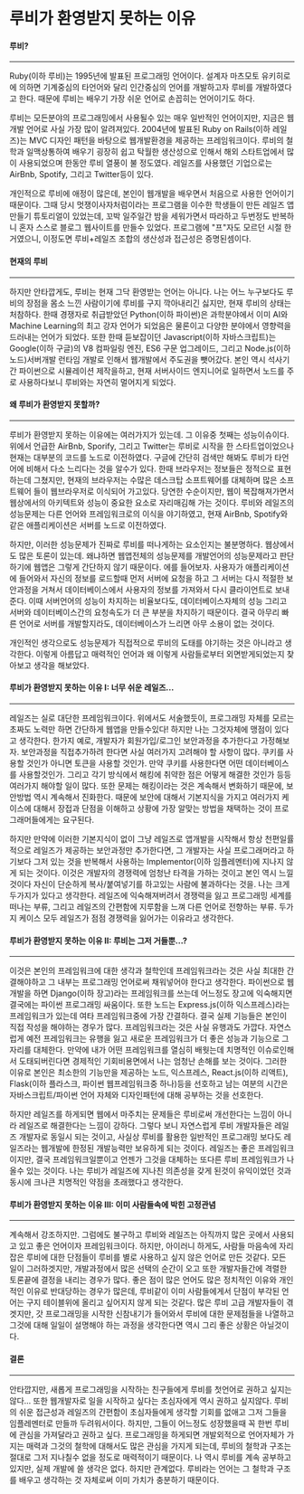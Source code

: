 # 루비가 환영받지 못하는 이유

#### 루비?
---

Ruby(이하 루비)는 1995년에 발표된 프로그래밍 언어이다. 설계자 마츠모토 유키히로에 의하면 기계중심의 타언어와 달리 인간중심의 언어를 개발하고자 루비를 개발하였다고 한다. 때문에 루비는 배우기 가장 쉬운 언어로 손꼽히는 언어이기도 하다.

루비는 모든분야의 프로그래밍에서 사용될수 있는 매우 일반적인 언어이지만, 지금은 웹개발 언어로 사실 가장 많이 알려져있다. 2004년에 발표된 Ruby on Rails(이하 레일즈)는 MVC 디자인 패턴을 바탕으로 웹개발환경을 제공하는 프레임워크이다. 루비의 철학과 일맥상통하여 배우기 굉장히 쉽고 탁월한 생산성으로 인해서 해외 스타트업에서 많이 사용되었으며 한동안 루비 열풍이 불 정도였다. 레일즈를 사용했던 기업으로는 AirBnb, Spotify, 그리고 Twitter등이 있다.

개인적으로 루비에 애정이 많은데, 본인이 웹개발을 배우면서 처음으로 사용한 언어이기 때문이다. 그때 당시 멋쟁이사자처럼이라는 프로그램을 이수한 학생들이 만든 레일즈 앱 만들기 튜토리얼이 있었는데, 꼬박 일주일간 밤을 세워가면서 따라하고 두번정도 반복하니 혼자 스스로 블로그 웹사이트를 만들수 있었다. 프로그램에 "프"자도 모르던 시절 한거였으니, 이정도면 루비+레일즈 조합의 생산성과 접근성은 증명된셈이다.

#### 현재의 루비
---

하지만 안타깝게도, 루비는 현재 그닥 환영받는 언어는 아니다. 나는 어느 누구보다도 루비의 장점을 몸소 느낀 사람이기에 루비를 구지 깍아내리긴 싫지만, 현재 루비의 상태는 처참하다. 한때 경쟁자로 취급받았던 Python(이하 파이썬)은 과학분야에서 이미 AI와 Machine Learning의 최고 강자 언어가 되었음은 물론이고 다양한 분야에서 영향력을 드러내는 언어가 되었다. 또한 한때 듣보잡이던 Javascript(이하 자바스크립트)는 Google(이하 구글)의 V8 컴파일링 엔진, ES6 구문 업그레이드, 그리고 Node.js(이하 노드)서버개발 런타임 개발로 인해서 웹개발에서 주도권을 뺏어갔다. 본인 역시 석사기간 파이썬으로 시뮬레이션 제작을하고, 현재 서버사이드 엔지니어로 일하면서 노드를 주로 사용하다보니 루비와는 자연히 멀어지게 되었다.

#### 왜 루비가 환영받지 못할까?
---

루비가 환영받지 못하는 이유에는 여러가지가 있는데. 그 이유중 첫째는 성능이슈이다. 위에서 언급한 AirBnb, Sporify, 그리고 Twitter는 루비로 시작을 한 스타트업이었으나 현재는 대부분의 코드를 노드로 이전하였다. 구글에 간단히 검색만 해봐도 루비가 타언어에 비해서 다소 느리다는 것을 알수가 있다. 한때 브라우저는 정보들은 정적으로 표현하는데 그쳤지만, 현재의 브라우저는 수많은 데스크탑 소프트웨어를 대체하며 많은 소프트웨어 들이 웹브라우저로 이식되어 가고있다. 당연한 수순이지만, 웹이 복잡해져가면서 웹상에서의 아키텍트와 성능이 중요한 요소로 자리매김해 가는 것이다. 루비와 레일즈의 성능문제는 다른 언어와 프레임워크로의 이식을 야기하였고, 현재 AirBnb, Spotify와 같은 애플리케이션은 서버를 노드로 이전하였다.

하지만, 이러한 성능문제가 진짜로 루비를 떠나게하는 요소인지는 불분명하다. 웹상에서도 많은 토론이 있는데. 왜냐하면 웹앱전체의 성능문제를 개발언어의 성능문제라고 판단하기에 웹앱은 그렇게 간단하지 않기 때문이다. 에를 들어보자. 사용자가 애플리케이션에 들어와서 자신의 정보를 로드할때 먼저 서버에 요청을 하고 그 서버는 다시 적절한 보안과정을 거쳐서 데이터베이스에서 사용자의 정보를 가져와서 다시 클라이언트로 보내준다. 이때 서버언어의 성능이 차지하는 비율보다도, 데이터베이스자체의 성능 그리고 서버와 데이터베이스간의 요청속도가 더 큰 부분을 차지하기 때문이다. 결국 아무리 빠른 언어로 서버를 개발할지라도, 데이터베이스가 느리면 아무 소용이 없는 것이다.

개인적인 생각으로도 성능문제가 직접적으로 루비의 도태를 야기하는 것은 아니라고 생각한다. 이렇게 아름답고 매력적인 언어과 왜 이렇게 사람들로부터 외면받게되었는지 찾아보고 생각을 해보았다.

#### 루비가 환영받지 못하는 이유 I: 너무 쉬운 레일즈...
---

레일즈는 실로 대단한 프레임워크이다. 위에서도 서술했듯이, 프로그래밍 자체를 모르는 초짜도 노력만 하면 간단하게 웹앱을 만들수있다! 하지만 나는 그것자체에 맹점이 있다고 생각한다. 한가지 예로, 개발자가 회원가입/로그인 보안과정을 추가한다고 가정해보자. 보안과정을 직접추가하려 한다면 사실 여러가지 고려해야 할 사항이 많다. 쿠키를 사용할 것인가 아니면 토큰을 사용할 것인가. 만약 쿠키를 사용한다면 어떤 데이터베이스를 사용할것인가. 그리고 각기 방식에서 해킹에 취약한 점은 어떻게 해결한 것인가 등등 여러가지 해야할 일이 많다. 또한 문제는 해킹이라는 것은 계속해서 변화하기 때문에, 보안방법 역시 계속해서 진화한다. 때문에 보안에 대해서 기본지식을 가지고 여러가지 케이스에 대해서 장접과 단점을 이해하고 상황에 가장 알맞는 방법을 채택하는 것이 프로그래머들에게는 요구된다.

하지만 만약에 이러한 기본지식이 없이 그냥 레일즈로 앱개발을 시작해서 항상 천편일률적으로 레일즈가 제공하는 보안과정만 추가한다면, 그 개발자는 사실 프로그래머라고 하기보다 그저 있는 것을 반복해서 사용하는 Implementor(이하 임플레멘터)에 지나지 않게 되는 것이다. 이것은 개발자의 경쟁력에 엄청난 타격을 가하는 것이고 본인 역시 느낄것이다 자신이 단순하게 복사/붙여넣기를 하고있는 사람에 불과하다는 것을. 나는 크게 두가지가 있다고 생각한다. 레일즈에 익숙해져버려서 경쟁력을 잃고 프로그래밍 세계를 떠나는 부류, 그리고 레일즈의 간편함에 지루함을 느껴 다른 언어로 전향하는 부류. 두가지 케이스 모두 레일즈가 점점 경쟁력을 잃어가는 이유라고 생각한다.

#### 루비가 환영받지 못하는 이유 II: 루비는 그저 거들뿐...?
---

이것은 본인의 프레임워크에 대한 생각과 철학인데 프레임워크라는 것은 사실 최대한 간결해야하고 그 내부는 프로그래밍 언어로써 채워넣어야 한다고 생각한다. 파이썬으로 웹개발을 하면 Django(이하 장고)라는 프레임워크를 쓰는데 어느정도 장고에 익숙해지면 결국에는 파이썬 프로그래밍 싸움이다. 또한 노드는 Express.js(이하 익스프레스)라는 프레임워크가 있는데 여타 프레임워크중에 가장 간결하다. 결국 실제 기능들은 본인이 직접 작성을 해야하는 경우가 많다. 프레임워크라는 것은 사실 유행과도 가깝다. 자연스럽게 예전 프레임워크는 유행을 잃고 새로운 프레임워크가 더 좋은 성능과 기능으로 그 자리를 대체한다. 만약에 내가 어떤 프레임워크를 열심히 배웟는데 치명적인 이슈로인해서 도태되버린다면 경제적인 기회비용면에서 나는 엄청난 손해를 보는 것이다. 그러한 이유로 본인은 최소한의 기능만을 제공하는 노드, 익스프레스, React.js(이하 리액트), Flask(이하 플라스크, 파이썬 웹프레임워크중 하나)등을 선호하고 남는 여분의 시간은 자바스크립트/파이썬 언어 자체와 디자인패턴에 대해 공부하는 것을 선호한다.

하지만 레일즈를 하게되면 웹에서 마주치는 문제들은 루비로써 개선한다는 느낌이 아니라 레일즈로 해결한다는 느낌이 강하다. 그렇다 보니 자연스럽게 루비 개발자들은 레일즈 개발자로 동일시 되는 것이고, 사실상 루비를 활용한 일반적인 프로그래밍 보다도 레일즈라는 웹개발에 한정된 개발능력만 보유하게 되는 것이다. 레일즈는 좋은 프레임워크이지만, 결국 프레임워크일뿐이고 언젠가 그것을 대체하는 또다른 루비 프레임워크가 나올수 있는 것이다. 나는 루비가 레일즈에 지나친 의존성을 갖게 된것이 유익이었던 것과 동시에 크나큰 치명적인 약점을 초래했다고 생각한다.

#### 루비가 환영받지 못하는 이유 III: 이미 사람들속에 박힌 고정관념
---

계속해서 강조하지만. 그럼에도 불구하고 루비와 레일즈는 아직까지 많은 곳에서 사용되고 있고 좋은 언어이자 프레임워크이다. 하지만, 아이러니 하게도, 사람들 마음속에 자리잡은 루비에 대한 단점들이 루비를 별로 사용하고 싶지 않은 언어로 만든 것같다. 모든 일이 그러하겟지만, 개발과정에서 많은 선택의 순간이 오고 또한 개발자들간에 격렬한 토론끝에 결정을 내리는 경우가 많다. 좋은 점이 많은 언어도 많은 정치적인 이유와 개인적인 이유로 반대당하는 경우가 많은데, 루비같이 이미 사람들에게서 단점이 부각된 언어는 구지 테이블위에 올리고 싶어지지 않게 되는 것같다.  많은 루비 고급 개발자들이 겪겟지만, 갓 프로그래밍을 시작한 신참내기가 들어와서 루비에 대한 문제점들을 나열하고 그것에 대해 일일이 설명해야 하는 과정을 생각한다면 역시 그리 좋은 상황은 아닐것이다.

#### 결론
---

안타깝지만, 새롭게 프로그래밍을 시작하는 친구들에게 루비를 첫언어로 권하고 싶지는 않다... 또한 웹개발자로 일을 시작하고 싶다는 초심자에게 역시 권하고 싶지않다. 루비의 쉬운 접근성과 레일즈의 간편함이 초심자들에게 생각할 기회를 없애고 그저 그들을 임플레멘터로 만들까 두려워서이다. 하지만, 그들이 어느정도 성장했을때 꼭 한번 루비에 관심을 가져달라고 권하고 싶다. 프로그래밍을 하게되면 개발외적으로 언어자체가 가지는 매력과 그것의 철학에 대해서도 많은 관심을 가지게 되는데, 루비의 철학과 구조는 절대로 그저 지나칠수 없을 정도로 매력적이기 때문이다. 나 역시 루비를 계속 공부하고 있지만, 실제 개발에 쓸 생각은 없다. 하지만 관계없다. 루비라는 언어는 그 철학과 구조를 배우고 생각하는 것 자체로써 이미 가치가 충분하기 때문이다.
